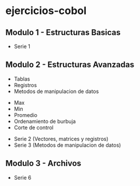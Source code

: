 # ejercicios-cobol

## Modulo 1 - Estructuras Basicas

* Serie 1

## Modulo 2 - Estructuras Avanzadas

* Tablas
* Registros
* Metodos de manipulacion de datos 
 - Max
 - Min 
 - Promedio
 - Ordenamiento de burbuja
 - Corte de control

 * Serie 2 (Vectores, matrices y registros)
 * Serie 3 (Metodos de manipulacion de datos)

## Modulo 3 - Archivos

* Serie 6 
